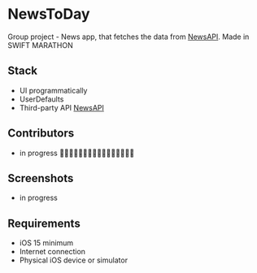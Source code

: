 # NewsToDay
Group project - News app, that fetches the data from [NewsAPI](https://newsapi.org). Made in SWIFT MARATHON

## Stack
- UI programmatically
- UserDefaults
- Third-party API [NewsAPI](https://newsapi.org)

## Contributors
- in progress 🧑‍💻🧑🏻‍💻👩‍💻👩🏻‍💻👨🏽‍💻👨🏻‍💻

## Screenshots
- in progress

## Requirements
- iOS 15 minimum
- Internet connection
- Physical iOS device or simulator


